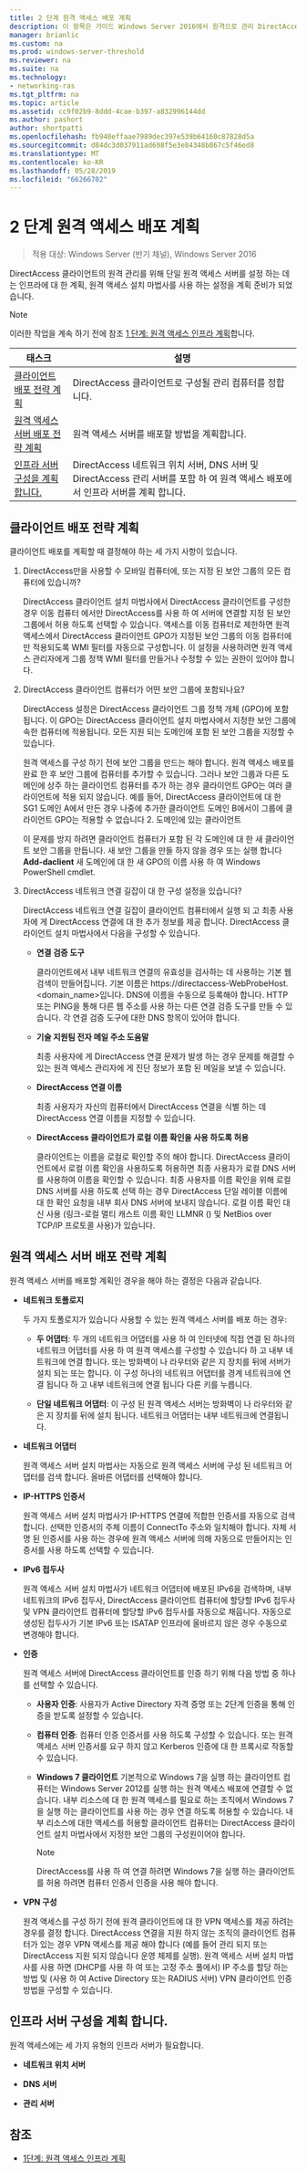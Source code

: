 ```yaml
---
title: 2 단계 원격 액세스 배포 계획
description: 이 항목은 가이드 Windows Server 2016에서 원격으로 관리 DirectAccess 클라이언트의 일부입니다.
manager: brianlic
ms.custom: na
ms.prod: windows-server-threshold
ms.reviewer: na
ms.suite: na
ms.technology:
- networking-ras
ms.tgt_pltfrm: na
ms.topic: article
ms.assetid: cc9f02b9-8ddd-4cae-b397-a832996144dd
ms.author: pashort
author: shortpatti
ms.openlocfilehash: fb940effaae7989dec397e539b64160c87828d5a
ms.sourcegitcommit: d84dc3d037911ad698f5e3e84348b867c5f46ed8
ms.translationtype: MT
ms.contentlocale: ko-KR
ms.lasthandoff: 05/28/2019
ms.locfileid: "66266702"
---
```

# <a name="step-2-plan-the-remote-access-deployment"></a>2 단계 원격 액세스 배포 계획

>적용 대상: Windows Server (반기 채널), Windows Server 2016

DirectAccess 클라이언트의 원격 관리를 위해 단일 원격 액세스 서버를 설정 하는 데는 인프라에 대 한 계획, 원격 액세스 설치 마법사를 사용 하는 설정을 계획 준비가 되었습니다.  
  
> [!NOTE]  
> 이러한 작업을 계속 하기 전에 참조 [1 단계: 원격 액세스 인프라 계획](Step-1-Plan-the-Remote-Access-Infrastructure.md)합니다.  
  
|태스크|설명|  
|----|--------|  
|[클라이언트 배포 전략 계획](#plan-a-client-deployment-strategy)|DirectAccess 클라이언트로 구성될 관리 컴퓨터를 정합니다.|  
|[원격 액세스 서버 배포 전략 계획](#plan-a-remote-access-server-deployment-strategy)|원격 액세스 서버를 배포할 방법을 계획합니다.|  
|[인프라 서버 구성을 계획 합니다.](#plan-the-infrastructure-servers-configurations)|DirectAccess 네트워크 위치 서버, DNS 서버 및 DirectAccess 관리 서버를 포함 하 여 원격 액세스 배포에서 인프라 서버를 계획 합니다.|  
  
## <a name="plan-a-client-deployment-strategy"></a>클라이언트 배포 전략 계획  
클라이언트 배포를 계획할 때 결정해야 하는 세 가지 사항이 있습니다.  
  
1.  DirectAccess만을 사용할 수 모바일 컴퓨터에, 또는 지정 된 보안 그룹의 모든 컴퓨터에 있습니까?  
  
    DirectAccess 클라이언트 설치 마법사에서 DirectAccess 클라이언트를 구성한 경우 이동 컴퓨터 에서만 DirectAccess를 사용 하 여 서버에 연결할 지정 된 보안 그룹에서 허용 하도록 선택할 수 있습니다. 액세스를 이동 컴퓨터로 제한하면 원격 액세스에서 DirectAccess 클라이언트 GPO가 지정된 보안 그룹의 이동 컴퓨터에만 적용되도록 WMI 필터를 자동으로 구성합니다. 이 설정을 사용하려면 원격 액세스 관리자에게 그룹 정책 WMI 필터를 만들거나 수정할 수 있는 권한이 있어야 합니다.  
  
2.  DirectAccess 클라이언트 컴퓨터가 어떤 보안 그룹에 포함되나요?  
  
    DirectAccess 설정은 DirectAccess 클라이언트 그룹 정책 개체 (GPO)에 포함 됩니다. 이 GPO는 DirectAccess 클라이언트 설치 마법사에서 지정한 보안 그룹에 속한 컴퓨터에 적용됩니다. 모든 지원 되는 도메인에 포함 된 보안 그룹을 지정할 수 있습니다.
  
    원격 액세스를 구성 하기 전에 보안 그룹을 만드는 해야 합니다. 원격 액세스 배포를 완료 한 후 보안 그룹에 컴퓨터를 추가할 수 있습니다. 그러나 보안 그룹과 다른 도메인에 상주 하는 클라이언트 컴퓨터를 추가 하는 경우 클라이언트 GPO는 여러 클라이언트에 적용 되지 않습니다. 예를 들어, DirectAccess 클라이언트에 대 한 SG1 도메인 A에서 만든 경우 나중에 추가한 클라이언트 도메인 B에서이 그룹에 클라이언트 GPO는 적용할 수 없습니다 2. 도메인에 있는 클라이언트  
  
    이 문제를 방지 하려면 클라이언트 컴퓨터가 포함 된 각 도메인에 대 한 새 클라이언트 보안 그룹을 만듭니다. 새 보안 그룹을 만들 하지 않을 경우 또는 실행 합니다 **Add-daclient** 새 도메인에 대 한 새 GPO의 이름 사용 하 여 Windows PowerShell cmdlet.  
  
3.  DirectAccess 네트워크 연결 길잡이 대 한 구성 설정을 있습니다?  
  
    DirectAccess 네트워크 연결 길잡이 클라이언트 컴퓨터에서 실행 되 고 최종 사용자에 게 DirectAccess 연결에 대 한 추가 정보를 제공 합니다. DirectAccess 클라이언트 설치 마법사에서 다음을 구성할 수 있습니다.  
  
    -   **연결 검증 도구**  
  
        클라이언트에서 내부 네트워크 연결의 유효성을 검사하는 데 사용하는 기본 웹 검색이 만들어집니다. 기본 이름은 https://directaccess-WebProbeHost.<domain_name>입니다. DNS에 이름을 수동으로 등록해야 합니다. HTTP 또는 PING을 통해 다른 웹 주소를 사용 하는 다른 연결 검증 도구를 만들 수 있습니다. 각 연결 검증 도구에 대한 DNS 항목이 있어야 합니다.  
  
    -   **기술 지원팀 전자 메일 주소 도움말**  
  
        최종 사용자에 게 DirectAccess 연결 문제가 발생 하는 경우 문제를 해결할 수 있는 원격 액세스 관리자에 게 진단 정보가 포함 된 메일을 보낼 수 있습니다.  
  
    -   **DirectAccess 연결 이름**  
  
        최종 사용자가 자신의 컴퓨터에서 DirectAccess 연결을 식별 하는 데 DirectAccess 연결 이름을 지정할 수 있습니다.  
  
    -   **DirectAccess 클라이언트가 로컬 이름 확인을 사용 하도록 허용**  
  
        클라이언트는 이름을 로컬로 확인할 주의 해야 합니다. DirectAccess 클라이언트에서 로컬 이름 확인을 사용하도록 허용하면 최종 사용자가 로컬 DNS 서버를 사용하여 이름을 확인할 수 있습니다. 최종 사용자를 이름 확인을 위해 로컬 DNS 서버를 사용 하도록 선택 하는 경우 DirectAccess 단일 레이블 이름에 대 한 확인 요청을 내부 회사 DNS 서버에 보내지 않습니다. 로컬 이름 확인 대신 사용 (링크-로컬 멀티 캐스트 이름 확인 LLMNR () 및 NetBios over TCP/IP 프로토콜 사용)가 있습니다.  
  
## <a name="plan-a-remote-access-server-deployment-strategy"></a>원격 액세스 서버 배포 전략 계획  
원격 액세스 서버를 배포할 계획인 경우을 해야 하는 결정은 다음과 같습니다.  
  
-   **네트워크 토폴로지**  
  
    두 가지 토폴로지가 있습니다 사용할 수 있는 원격 액세스 서버를 배포 하는 경우:  
  
    -   **두 어댑터**: 두 개의 네트워크 어댑터를 사용 하 여 인터넷에 직접 연결 된 하나의 네트워크 어댑터를 사용 하 여 원격 액세스를 구성할 수 있습니다 하 고 내부 네트워크에 연결 합니다. 또는 방화벽이 나 라우터와 같은 지 장치를 뒤에 서버가 설치 되는 또는 합니다. 이 구성 하나의 네트워크 어댑터를 경계 네트워크에 연결 됩니다 하 고 내부 네트워크에 연결 됩니다 다른 키를 누릅니다.  
  
    -   **단일 네트워크 어댑터**: 이 구성 된 원격 액세스 서버는 방화벽이 나 라우터와 같은 지 장치를 뒤에 설치 됩니다. 네트워크 어댑터는 내부 네트워크에 연결됩니다.  

-   **네트워크 어댑터**  
  
    원격 액세스 서버 설치 마법사는 자동으로 원격 액세스 서버에 구성 된 네트워크 어댑터를 검색 합니다. 올바른 어댑터를 선택해야 합니다.  
  
-   **IP-HTTPS 인증서**  
  
    원격 액세스 서버 설치 마법사가 IP-HTTPS 연결에 적합한 인증서를 자동으로 검색합니다. 선택한 인증서의 주체 이름이 ConnectTo 주소와 일치해야 합니다. 자체 서명 된 인증서를 사용 하는 경우에 원격 액세스 서버에 의해 자동으로 만들어지는 인증서를 사용 하도록 선택할 수 있습니다.  
  
-   **IPv6 접두사**  
  
    원격 액세스 서버 설치 마법사가 네트워크 어댑터에 배포된 IPv6을 검색하며, 내부 네트워크의 IPv6 접두사, DirectAccess 클라이언트 컴퓨터에 할당할 IPv6 접두사 및 VPN 클라이언트 컴퓨터에 할당할 IPv6 접두사를 자동으로 채웁니다. 자동으로 생성된 접두사가 기본 IPv6 또는 ISATAP 인프라에 올바르지 않은 경우 수동으로 변경해야 합니다.  
  
-   **인증**  
  
    원격 액세스 서버에 DirectAccess 클라이언트를 인증 하기 위해 다음 방법 중 하나를 선택할 수 있습니다.  
  
    -   **사용자 인증**: 사용자가 Active Directory 자격 증명 또는 2단계 인증을 통해 인증을 받도록 설정할 수 있습니다.  
  
    -   **컴퓨터 인증**: 컴퓨터 인증 인증서를 사용 하도록 구성할 수 있습니다. 또는 원격 액세스 서버 인증서를 요구 하지 않고 Kerberos 인증에 대 한 프록시로 작동할 수 있습니다. 
  
    -   **Windows 7 클라이언트** 기본적으로 Windows 7을 실행 하는 클라이언트 컴퓨터는 Windows Server 2012를 실행 하는 원격 액세스 배포에 연결할 수 없습니다. 내부 리소스에 대 한 원격 액세스를 필요로 하는 조직에서 Windows 7을 실행 하는 클라이언트를 사용 하는 경우 연결 하도록 허용할 수 있습니다. 내부 리소스에 대한 액세스를 허용할 클라이언트 컴퓨터는 DirectAccess 클라이언트 설치 마법사에서 지정한 보안 그룹의 구성원이어야 합니다.  
  
        > [!NOTE]  
        > DirectAccess를 사용 하 여 연결 하려면 Windows 7을 실행 하는 클라이언트를 허용 하려면 컴퓨터 인증서 인증을 사용 해야 합니다.  
  
-   **VPN 구성**  
  
    원격 액세스를 구성 하기 전에 원격 클라이언트에 대 한 VPN 액세스를 제공 하려는 경우를 결정 합니다. DirectAccess 연결을 지원 하지 않는 조직의 클라이언트 컴퓨터가 있는 경우 VPN 액세스를 제공 해야 합니다 (예를 들어 관리 되지 또는 DirectAccess 지원 되지 않습니다 운영 체제를 실행). 원격 액세스 서버 설치 마법사를 사용 하면 (DHCP를 사용 하 여 또는 고정 주소 풀에서) IP 주소를 할당 하는 방법 및 (사용 하 여 Active Directory 또는 RADIUS 서버) VPN 클라이언트 인증 방법을 구성할 수 있습니다.  
  
## <a name="plan-the-infrastructure-servers-configurations"></a>인프라 서버 구성을 계획 합니다.  
원격 액세스에는 세 가지 유형의 인프라 서버가 필요합니다.  
  
-   **네트워크 위치 서버**  
  
-   **DNS 서버** 
  
-   **관리 서버** 
  
## <a name="see-also"></a>참조  
  
-   [1단계: 원격 액세스 인프라 계획](Step-1-Plan-the-Remote-Access-Infrastructure.md)  
  


